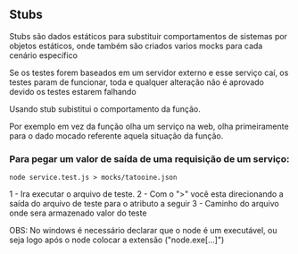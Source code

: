 ## Stubs

Stubs são dados estáticos para substituir comportamentos de sistemas por objetos estáticos, onde também são criados varios mocks para cada cenário específico

Se os testes forem baseados em um servidor externo e esse serviço caí, os testes param de funcionar, toda e qualquer alteração não é aprovado devido os testes estarem falhando

Usando stub subistitui o comportamento da função.

Por exemplo em vez da função olha um serviço na web, olha primeiramente para o dado mocado referente aquela situação da função.

### Para pegar um valor de saída de uma requisição de um serviço:
```
node service.test.js > mocks/tatooine.json
```
1 - Ira executar o arquivo de teste.
2 - Com o ">" você esta direcionando a saída do arquivo de teste para o atributo a seguir
3 - Caminho do arquivo onde sera armazenado valor do teste

OBS: No windows é necessário declarar que o node é um executável, ou seja logo após o node colocar a extensão ("node.exe[...]")
